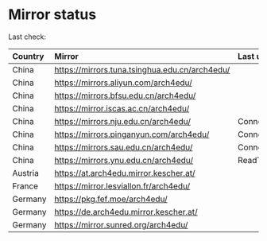 <script src="./time.js"></script>
# Mirror status
Last check: <script type="text/javascript">localize(1679516303.0817258);</script>

|Country|Mirror|Last update|
|:------|:-----|:----------|
|China|https://mirrors.tuna.tsinghua.edu.cn/arch4edu/|<script type="text/javascript">localize(1679510158);</script>|
|China|https://mirrors.aliyun.com/arch4edu/|<script type="text/javascript">localize(1679380416);</script>|
|China|https://mirrors.bfsu.edu.cn/arch4edu/|<script type="text/javascript">localize(1679467203);</script>|
|China|https://mirror.iscas.ac.cn/arch4edu/|<script type="text/javascript">localize(1679467203);</script>|
|China|https://mirrors.nju.edu.cn/arch4edu/|ConnectionError|
|China|https://mirrors.pinganyun.com/arch4edu/|ConnectionError|
|China|https://mirrors.sau.edu.cn/arch4edu/|ConnectionError|
|China|https://mirrors.ynu.edu.cn/arch4edu/|ReadTimeout|
|Austria|https://at.arch4edu.mirror.kescher.at/|<script type="text/javascript">localize(1679467203);</script>|
|France|https://mirror.lesviallon.fr/arch4edu/|<script type="text/javascript">localize(1679467203);</script>|
|Germany|https://pkg.fef.moe/arch4edu/|<script type="text/javascript">localize(1679467203);</script>|
|Germany|https://de.arch4edu.mirror.kescher.at/|<script type="text/javascript">localize(1679467203);</script>|
|Germany|https://mirror.sunred.org/arch4edu/|<script type="text/javascript">localize(1679467203);</script>|

<script src="./tablefilter/tablefilter.js"></script>
<script src="./table.js"></script>